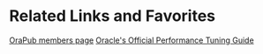# Related Links and Favorites






[OraPub members page](https://www.orapub.com/members)
[Oracle's Official Performance Tuning Guide](https://docs.oracle.com/en/database/oracle/oracle-database/19/tgdba/database-performance-tuning-guide.pdf)
